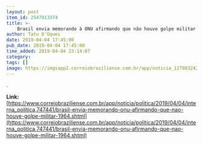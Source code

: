 ```yaml
---
layout: post
item_id: 2547913374
title: >-
    Brasil envia memorando à ONU afirmando que não houve golpe militar em 1964
author: Tatu D'Oquei
date: 2019-04-04 17:45:00
pub_date: 2019-04-04 17:45:00
time_added: 2019-04-04 23:14:07
category: 
tags: []
image: https://imgsapp2.correiobraziliense.com.br/app/noticia_127983242361/2019/04/04/747441/20190404144614709854o.jpg
---
```


.

**Link:** [https://www.correiobraziliense.com.br/app/noticia/politica/2019/04/04/interna_politica,747441/brasil-envia-memorando-onu-afirmando-que-nao-houve-golpe-militar-1964.shtml](https://www.correiobraziliense.com.br/app/noticia/politica/2019/04/04/interna_politica,747441/brasil-envia-memorando-onu-afirmando-que-nao-houve-golpe-militar-1964.shtml)

